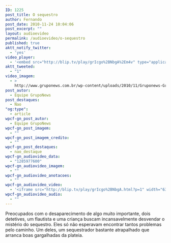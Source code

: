 ```yaml
---
ID: 1225
post_title: O sequestro
author: Fernando
post_date: 2010-11-24 10:04:06
post_excerpt: ""
layout: audioevideo
permalink: /audioevideo/o-sequestro
published: true
aktt_notify_twitter:
  - 'yes'
video_player:
  - '<embed src="http://blip.tv/play/grIcgo%2BNbgA%2Em4v" type="application/x-shockwave-flash" width="630" height="384" allowscriptaccess="always" allowfullscreen="true"></embed>'
aktt_tweeted:
  - "1"
video_imagem:
  - >
    http://www.gruponews.com.br/wp-content/uploads/2010/11/Gruponews-GruponewsTeatro_Fuca692363-350.jpg
post_autor:
  - Equipe GrupoNews
post_destaques:
  - Nao
"og:type":
  - article
wpcf-gn_post_autor:
  - Equipe GrupoNews
wpcf-gn_post_imagem:
  - ""
wpcf-gn_post_imagem_credito:
  - ""
wpcf-gn_post_destaques:
  - nao_destaque
wpcf-gn_audiovideo_data:
  - "1285977600"
wpcf-gn_audiovideo_imagem:
  - ""
wpcf-gn_audiovideo_anotacoes:
  - ""
wpcf-gn_audiovideo_video:
  - '<iframe src="http://blip.tv/play/grIcgo%2BNbgA.html?p=1" width="630" height="384" frameborder="0" allowfullscreen></iframe><embed type="application/x-shockwave-flash" src="http://a.blip.tv/api.swf#grIcgo+NbgA" style="display:none"></embed>'
wpcf-gn_audiovideo_audio:
  - ""
---
```

Preocupados com o desaparecimento de algo muito importante, dois detetives, um flautista e uma criança buscam incansavelmente desvendar o mistério do sequestro. Eles só não esperavam encontrar tantos problemas pelo caminho. Um deles, um sequestrador bastante atrapalhado que arranca boas gargalhadas da plateia.
